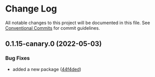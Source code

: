 # Change Log

All notable changes to this project will be documented in this file.
See [Conventional Commits](https://conventionalcommits.org) for commit guidelines.

## 0.1.15-canary.0 (2022-05-03)


### Bug Fixes

* added a new package ([44f4ded](https://github.com/prashant9428/LENRA_PACKAGE/commit/44f4dedae8c2f47507564106aa6f5a50dfc486ec))
